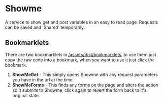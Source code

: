 # Showme

A service to show get and post variables in an easy to read page. 
Requests can be saved and 'Shared' temporarily.

## Bookmarklets

There are two bookmarklets in [/assets/dist/bookmarklets](https://github.com/aurer/showme-express/tree/master/assets/dist/bookmarklets), to use them just copy the raw code into a bookmark, when you want to use it just click the bookmark.

1. **ShowMeGet** - This simply opens Showme with any request parameters you have in the url at the time.
2. **ShowMeForms** - This finds any forms on the page and alters the action so it submits to Showme, click again to revert the form back to it's original state.